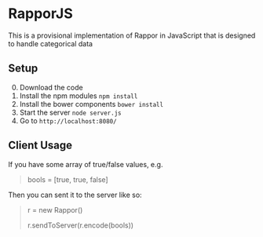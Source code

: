 # RapporJS

This is a provisional implementation of Rappor in JavaScript that is designed to handle categorical data

## Setup

0. Download the code
1. Install the npm modules `npm install`
2. Install the bower components `bower install`
3. Start the server `node server.js`
4. Go to `http://localhost:8080/`

## Client Usage

If you have some array of true/false values, e.g.

> bools = [true, true, false]

Then you can sent it to the server like so: 

> r = new Rappor()
> 
> r.sendToServer(r.encode(bools))